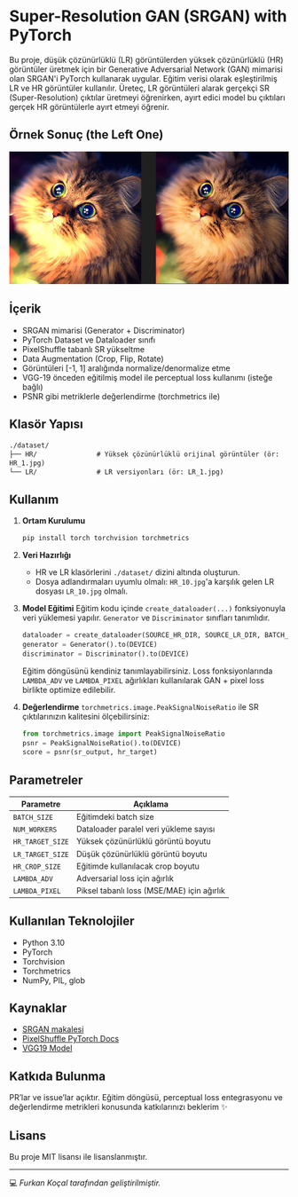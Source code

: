 # Super-Resolution GAN (SRGAN) with PyTorch

Bu proje, düşük çözünürlüklü (LR) görüntülerden yüksek çözünürlüklü (HR) görüntüler üretmek için bir Generative Adversarial Network (GAN) mimarisi olan SRGAN'i PyTorch kullanarak uygular. Eğitim verisi olarak eşleştirilmiş LR ve HR görüntüler kullanılır. Üreteç, LR görüntüleri alarak gerçekçi SR (Super-Resolution) çıktılar üretmeyi öğrenirken, ayırt edici model bu çıktıları gerçek HR görüntülerle ayırt etmeyi öğrenir.

## Örnek Sonuç (the Left One)

![CAT](./images/Compare.jpg)

## İçerik

* SRGAN mimarisi (Generator + Discriminator)
* PyTorch Dataset ve Dataloader sınıfı
* PixelShuffle tabanlı SR yükseltme
* Data Augmentation (Crop, Flip, Rotate)
* Görüntüleri \[-1, 1] aralığında normalize/denormalize etme
* VGG-19 önceden eğitilmiş model ile perceptual loss kullanımı (isteğe bağlı)
* PSNR gibi metriklerle değerlendirme (torchmetrics ile)

## Klasör Yapısı

```
./dataset/
├── HR/               # Yüksek çözünürlüklü orijinal görüntüler (ör: HR_1.jpg)
└── LR/               # LR versiyonları (ör: LR_1.jpg)
```

## Kullanım

1. **Ortam Kurulumu**

   ```bash
   pip install torch torchvision torchmetrics
   ```

2. **Veri Hazırlığı**

   * HR ve LR klasörlerini `./dataset/` dizini altında oluşturun.
   * Dosya adlandırmaları uyumlu olmalı: `HR_10.jpg`'a karşılık gelen LR dosyası `LR_10.jpg` olmalı.

3. **Model Eğitimi**
   Eğitim kodu içinde `create_dataloader(...)` fonksiyonuyla veri yüklemesi yapılır. `Generator` ve `Discriminator` sınıfları tanımlıdır.

   ```python
   dataloader = create_dataloader(SOURCE_HR_DIR, SOURCE_LR_DIR, BATCH_SIZE, NUM_WORKERS, HR_CROP_SIZE, SCALE_FACTOR)
   generator = Generator().to(DEVICE)
   discriminator = Discriminator().to(DEVICE)
   ```

   Eğitim döngüsünü kendiniz tanımlayabilirsiniz. Loss fonksiyonlarında `LAMBDA_ADV` ve `LAMBDA_PIXEL` ağırlıkları kullanılarak GAN + pixel loss birlikte optimize edilebilir.

4. **Değerlendirme**
   `torchmetrics.image.PeakSignalNoiseRatio` ile SR çıktılarınızın kalitesini ölçebilirsiniz:

   ```python
   from torchmetrics.image import PeakSignalNoiseRatio
   psnr = PeakSignalNoiseRatio().to(DEVICE)
   score = psnr(sr_output, hr_target)
   ```

## Parametreler

| Parametre        | Açıklama                                   |
| ---------------- | ------------------------------------------ |
| `BATCH_SIZE`     | Eğitimdeki batch size                      |
| `NUM_WORKERS`    | Dataloader paralel veri yükleme sayısı     |
| `HR_TARGET_SIZE` | Yüksek çözünürlüklü görüntü boyutu         |
| `LR_TARGET_SIZE` | Düşük çözünürlüklü görüntü boyutu          |
| `HR_CROP_SIZE`   | Eğitimde kullanılacak crop boyutu          |
| `LAMBDA_ADV`     | Adversarial loss için ağırlık              |
| `LAMBDA_PIXEL`   | Piksel tabanlı loss (MSE/MAE) için ağırlık |

## Kullanılan Teknolojiler

* Python 3.10
* PyTorch
* Torchvision
* Torchmetrics
* NumPy, PIL, glob

## Kaynaklar

* [SRGAN makalesi](https://arxiv.org/abs/1609.04802)
* [PixelShuffle PyTorch Docs](https://pytorch.org/docs/stable/generated/torch.nn.PixelShuffle.html)
* [VGG19 Model](https://pytorch.org/vision/stable/models/generated/torchvision.models.vgg19.html)

## Katkıda Bulunma

PR’lar ve issue’lar açıktır. Eğitim döngüsü, perceptual loss entegrasyonu ve değerlendirme metrikleri konusunda katkılarınızı beklerim ✨

## Lisans

Bu proje MIT lisansı ile lisanslanmıştır.

---

💻 *Furkan Koçal tarafından geliştirilmiştir.*

